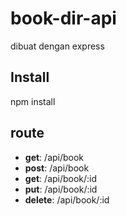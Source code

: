 # book-dir-api

dibuat dengan express

## Install

npm install

## route

* __get__: /api/book
* __post__: /api/book
* __get__: /api/book/:id
* __put__: /api/book/:id
* __delete__: /api/book/:id
